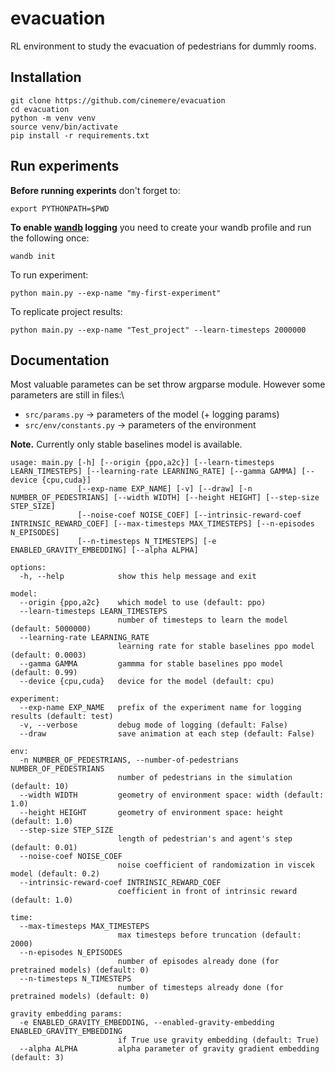 # evacuation

RL environment to study the evacuation of pedestrians for dummly rooms.

## Installation

```
git clone https://github.com/cinemere/evacuation
cd evacuation
python -m venv venv
source venv/bin/activate
pip install -r requirements.txt
```

## Run experiments

**Before running experints** don't forget to:

```
export PYTHONPATH=$PWD
```
**To enable [wandb](https://wandb.ai/site) logging** you need to create your wandb profile and run the following once:
```
wandb init
```

To run experiment:
```
python main.py --exp-name "my-first-experiment"
```

To replicate project results:
```
python main.py --exp-name "Test_project" --learn-timesteps 2000000
```

## Documentation

Most valuable parametes can be set throw argparse module. However some parameters are still in files:\
- `src/params.py` $\rightarrow$ parameters of the model (+ logging params)
- `src/env/constants.py` $\rightarrow$ parameters of the environment

**Note.** Currently only stable baselines model is available.

```
usage: main.py [-h] [--origin {ppo,a2c}] [--learn-timesteps LEARN_TIMESTEPS] [--learning-rate LEARNING_RATE] [--gamma GAMMA] [--device {cpu,cuda}]
               [--exp-name EXP_NAME] [-v] [--draw] [-n NUMBER_OF_PEDESTRIANS] [--width WIDTH] [--height HEIGHT] [--step-size STEP_SIZE]
               [--noise-coef NOISE_COEF] [--intrinsic-reward-coef INTRINSIC_REWARD_COEF] [--max-timesteps MAX_TIMESTEPS] [--n-episodes N_EPISODES]
               [--n-timesteps N_TIMESTEPS] [-e ENABLED_GRAVITY_EMBEDDING] [--alpha ALPHA]

options:
  -h, --help            show this help message and exit

model:
  --origin {ppo,a2c}    which model to use (default: ppo)
  --learn-timesteps LEARN_TIMESTEPS
                        number of timesteps to learn the model (default: 5000000)
  --learning-rate LEARNING_RATE
                        learning rate for stable baselines ppo model (default: 0.0003)
  --gamma GAMMA         gammma for stable baselines ppo model (default: 0.99)
  --device {cpu,cuda}   device for the model (default: cpu)

experiment:
  --exp-name EXP_NAME   prefix of the experiment name for logging results (default: test)
  -v, --verbose         debug mode of logging (default: False)
  --draw                save animation at each step (default: False)

env:
  -n NUMBER_OF_PEDESTRIANS, --number-of-pedestrians NUMBER_OF_PEDESTRIANS
                        number of pedestrians in the simulation (default: 10)
  --width WIDTH         geometry of environment space: width (default: 1.0)
  --height HEIGHT       geometry of environment space: height (default: 1.0)
  --step-size STEP_SIZE
                        length of pedestrian's and agent's step (default: 0.01)
  --noise-coef NOISE_COEF
                        noise coefficient of randomization in viscek model (default: 0.2)
  --intrinsic-reward-coef INTRINSIC_REWARD_COEF
                        coefficient in front of intrinsic reward (default: 1.0)

time:
  --max-timesteps MAX_TIMESTEPS
                        max timesteps before truncation (default: 2000)
  --n-episodes N_EPISODES
                        number of episodes already done (for pretrained models) (default: 0)
  --n-timesteps N_TIMESTEPS
                        number of timesteps already done (for pretrained models) (default: 0)

gravity embedding params:
  -e ENABLED_GRAVITY_EMBEDDING, --enabled-gravity-embedding ENABLED_GRAVITY_EMBEDDING
                        if True use gravity embedding (default: True)
  --alpha ALPHA         alpha parameter of gravity gradient embedding (default: 3)
```